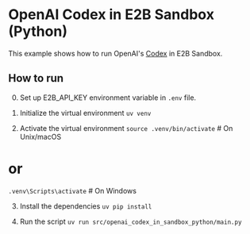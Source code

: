 # OpenAI Codex in E2B Sandbox (Python)

This example shows how to run OpenAI's [Codex](https://github.com/openai/codex) in E2B Sandbox.

## How to run

0. Set up E2B_API_KEY environment variable in `.env` file.

1. Initialize the virtual environment
`uv venv`

2. Activate the virtual environment
`source .venv/bin/activate`  # On Unix/macOS
# or
`.venv\Scripts\activate`  # On Windows

3. Install the dependencies
`uv pip install`

4. Run the script
`uv run src/openai_codex_in_sandbox_python/main.py`

